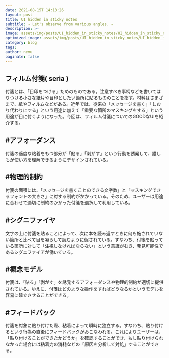 ```yaml
---
date: 2021-08-15T 14:13:26
layout: post
title: UI hidden in sticky notes
subtitle: ~ Let's observe from various angles. ~
description: >-
image: assets/img/posts/UI_hidden_in_sticky_notes/UI_hidden_in_sticky_notes.png
optimized_image: assets/img/posts/UI_hidden_in_sticky_notes/UI_hidden_in_sticky_notes_resized_thumbnail.png
category: blog
tags: 
author: nemu
paginate: false
---
```


## フィルム付箋( seria )

付箋とは、「目印をつける」ためのものである。注意すべき事柄などを書いてはりつける小さな紙片や目印としたい箇所に貼るもののことを指す。材料はさまざまで、紙やフィルムなどがある。近年では、従来の「メッセージを書く」「しおり代わりにする」という用途に加えて「重要な箇所のマスキングをする」という用途が目に付くようになった。今回は、フィルム付箋についてのGOODなUIを紹介する。


## #アフォーダンス

付箋の適度な粘着をもつ部分が「貼る」「剥がす」という行動を誘発して、誰しもが使い方を理解できるようにデザインされている。

## #物理的制約

付箋の面積には、「メッセージを書くことのできる文字数」と「マスキングできるフォントの大きさ」に対する制約がかかっている。そのため、ユーザーは用途に合わせて適切に制約のかかった付箋を選択して利用している。

## #シグニファイヤ

文字の上に付箋を貼ることによって、次に本を読み返すときに何も施されていない箇所と比べて目を凝らして読むように促されている。すなわち、付箋を貼っている箇所に対して「注視しなければならない」という意識がむき、発見可能性であるシグニファイアが働いている。



## #概念モデル

付箋は、「貼る」「剥がす」を誘発するアフォーダンスや物理的制約が適切に提供されている。ゆえに、付箋はどのような操作をすればどうなるかというモデルを容易に確立させることができる。

## #フィードバック

付箋を対象に貼り付けた際、粘着によって瞬時に独立する。すなわち、貼り付けるという行為の直後にフィードバックがおこなわれる。これによりユーザーは、「貼り付けることができたかどうか」を確認することができ、もし貼り付けられなかった場合には粘着力の消耗などの「原因を分析して対処」することができる。